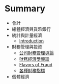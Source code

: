 # Summary

- 會計
- 總體經濟與貨幣銀行
- 統計與計量經濟
  - [Introduction](<././統計與計量經濟/Introduction.md>)
- 財務管理與投資
  - [公司財務管理導論](<././財務管理與投資/公司財務管理導論.md>)
  - [財務經濟學導論](<././財務管理與投資/財務經濟學導論.md>)
  - [Flavors of Fraud](<././財務管理與投資/Flavors of Fraud.md>)
  - [各種財務指標](<././財務管理與投資/各種財務指標.md>)
- 個體經濟
